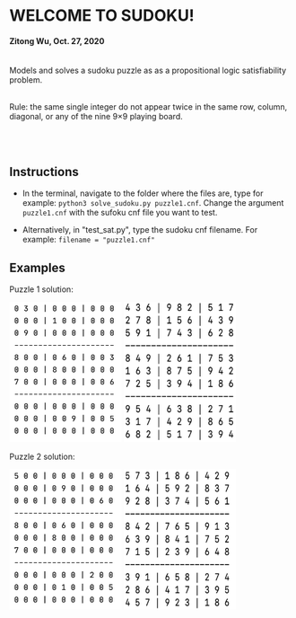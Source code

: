 # WELCOME TO SUDOKU!

#### Zitong Wu, Oct. 27, 2020

<br >  
Models and solves a sudoku puzzle as as a propositional logic satisfiability problem.     

<br > 
<br > 

Rule: the same single integer do not appear twice in the same row, column, diagonal, or any of the nine 9×9 playing board.

<br > 
<br >    

## Instructions
* In the terminal, navigate to the folder where the files are, type for example: `python3 solve_sudoku.py puzzle1.cnf`. Change the argument `puzzle1.cnf` with the sufoku cnf file you want to test.

* Alternatively, in "test_sat.py", type the sudoku cnf filename. For example: `filename = "puzzle1.cnf"`

## Examples
Puzzle 1 solution:

<img src="images/puzzle1_unsolved.png" width = 200
 height="250"/> <img src="images/puzzle1.png" width = "200" height="250"/> 

Puzzle 2 solution:

<img src="images/puzzle2_unsolved.png"  width = 200 height="250"/> <img src="images/puzzle2.png"  width = 200 height="250"/> 

